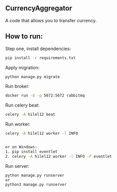 ## CurrencyAggregator
A code that allows you to transfer currency.

## How to run:
Step one, install dependencies:
```sh
pip install -r requirements.txt
```
Apply migration:
```sh
python manage.py migrate
```
Run broker:
```sh
docker run -d -p 5672:5672 rabbitmq
```
Run celery beat:
```sh
celery -A hilel12 beat
```
Run worker:
```sh
celery -A hilel12 worker -l INFO


or on Windows:
1. pip install eventlet
2. celery -A hilel12 worker -l INFO -P eventlet
```
Run server:
```sh
python manage.py runserver  
or 
python3 manage.py runserver
```

